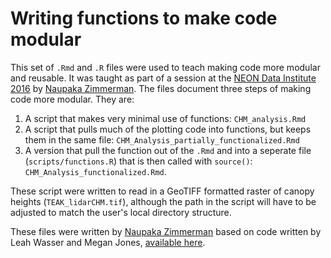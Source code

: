 Writing functions to make code modular
================

This set of `.Rmd` and `.R` files were used to teach making code more
modular and reusable. It was taught as part of a session at the [NEON
Data Institute
2016](http://neonscience.github.io/neon-data-institute-2016/) by
[Naupaka Zimmerman](http://github.com/naupaka). The files document three
steps of making code more modular. They are:

1. A script that makes very minimal use of functions: `CHM_analysis.Rmd`
1. A script that pulls much of the plotting code into functions, but
   keeps them in the same file: `CHM_Analysis_partially_functionalized.Rmd`
1. A version that pull the function out of the `.Rmd` and into
   a seperate file (`scripts/functions.R`) that is then called with
   `source()`: `CHM_Analysis_functionalized.Rmd`.

These script were written to read in a GeoTIFF formatted raster of
canopy heights (`TEAK_lidarCHM.tif`), although the path in the script
will have to be adjusted to match the user's local directory structure.

These files were written by [Naupaka Zimmerman](http://github.com/naupaka) based on code written by Leah Wasser and Megan Jones, [available here](http://neonscience.github.io/neon-data-institute-2016/R/classify-by-threshold-R/). 

